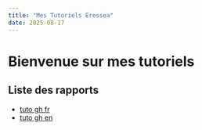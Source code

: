 ```yaml
---
title: "Mes Tutoriels Eressea"
date: 2025-08-17
---
```


# Bienvenue sur mes tutoriels

## Liste des rapports

- [tuto gh fr](./tuto_publication_fr.md)
- [tuto gh en](./tuto_publication_en.md)
